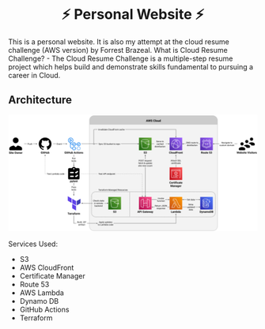 <h1 align="center"> ⚡️ Personal Website ⚡️</h1>
This is a personal website. It is also my attempt at the cloud resume challenge (AWS version) by Forrest Brazeal. What is Cloud Resume Challenge? - The Cloud Resume Challenge is a multiple-step resume project which helps build and demonstrate skills fundamental to pursuing a career in Cloud.

## Architecture
<img src="assets/website_architecture_diagram.png"/>

Services Used:
<ul>
  <li>S3</li>
  <li>AWS CloudFront</li>
  <li>Certificate Manager</li>
  <li>Route 53</li>
  <li>AWS Lambda</li>
  <li>Dynamo DB</li>
  <li>GitHub Actions</li>
  <li>Terraform</li>
</ul>
